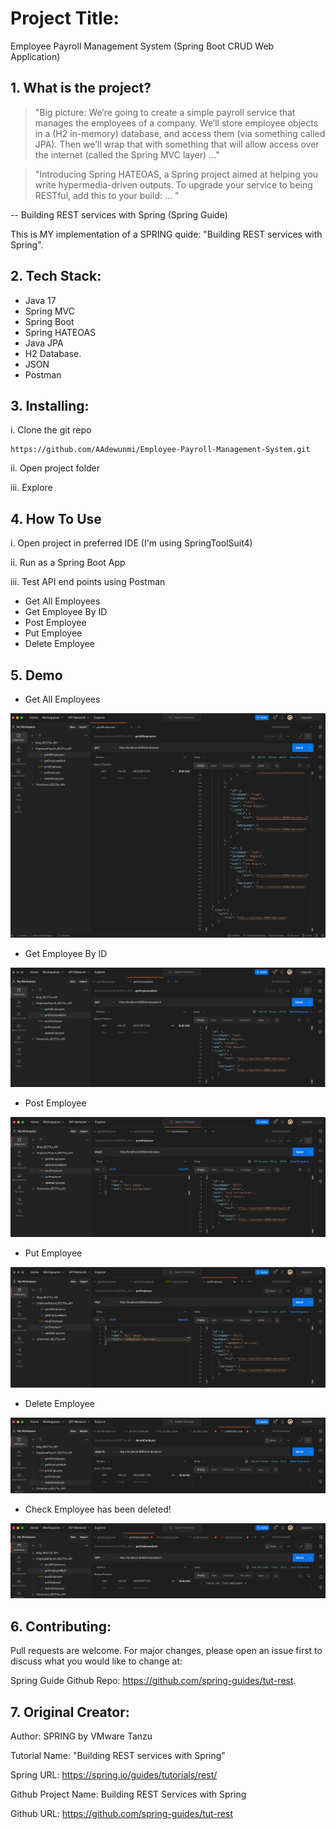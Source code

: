 # Project Title:

Employee Payroll Management System (Spring Boot CRUD Web Application)

## 1. What is the project?

> "Big picture: We’re going to create a simple payroll service that manages the employees of a company. 
We’ll store employee objects in a (H2 in-memory) database, and access them (via something called JPA). 
Then we’ll wrap that with something that will allow access over the internet (called the Spring MVC layer) ..."

> "Introducing Spring HATEOAS, a Spring project aimed at helping you write hypermedia-driven outputs. 
To upgrade your service to being RESTful, add this to your build: ... "

-- Building REST services with Spring (Spring Guide)

This is MY implementation of a SPRING quide: "Building REST services with Spring".

## 2. Tech Stack:

- Java 17
- Spring MVC
- Spring Boot
- Spring HATEOAS
- Java JPA
- H2 Database.
- JSON
- Postman

## 3. Installing:

i. Clone the git repo

```
https://github.com/AAdewunmi/Employee-Payroll-Management-System.git
```

ii. Open project folder

iii. Explore

## 4. How To Use

i. Open project in preferred IDE (I'm using SpringToolSuit4) 

ii. Run as a Spring Boot App

iii. Test API end points using Postman

- Get All Employees
- Get Employee By ID
- Post Employee
- Put Employee
- Delete Employee

## 5. Demo

- Get All Employees

![This is an image](src/main/java/com/payrollapplication/payroll/images/GetALLEmployees.png)

- Get Employee By ID

![This is an image](src/main/java/com/payrollapplication/payroll/images/GetEmployeeByID.png)

- Post Employee

![This is an image](src/main/java/com/payrollapplication/payroll/images/PostEmployee.png)

- Put Employee

![This is an image](src/main/java/com/payrollapplication/payroll/images/PutEmployee.png)

- Delete Employee

![This is an image](src/main/java/com/payrollapplication/payroll/images/DeleteEmployee_1.png)

- Check Employee has been deleted!

![This is an image](src/main/java/com/payrollapplication/payroll/images/DeleteEmployee_2.png)

## 6. Contributing:

Pull requests are welcome. For major changes, please open an issue first to discuss what you would like to change at:

Spring Guide Github Repo: https://github.com/spring-guides/tut-rest.


## 7. Original Creator:

Author:  SPRING by VMware Tanzu

Tutorial Name: "Building REST services with Spring"

Spring URL: https://spring.io/guides/tutorials/rest/
 
Github Project Name: Building REST Services with Spring

Github URL: https://github.com/spring-guides/tut-rest
